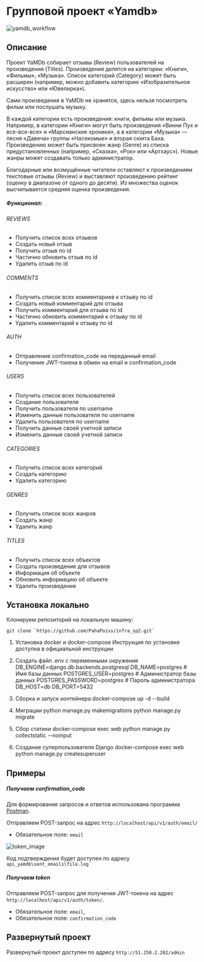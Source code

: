 # Групповой проект «Yamdb»

![yamdb_workflow](https://github.com/PahaPoiss/yamdb_final/actions/workflows/yamdb_workflow.yml/badge.svg)

## Описание
Проект YaMDb собирает отзывы (Review) пользователей на произведения (Titles). Произведения делятся на категории: «Книги», «Фильмы», «Музыка». Список категорий (Category) может быть расширен (например, можно добавить категорию «Изобразительное искусство» или «Ювелирка»).

Сами произведения в YaMDb не хранятся, здесь нельзя посмотреть фильм или послушать музыку.

В каждой категории есть произведения: книги, фильмы или музыка. Например, в категории «Книги» могут быть произведения «Винни Пух и все-все-все» и «Марсианские хроники», а в категории «Музыка» — песня «Давеча» группы «Насекомые» и вторая сюита Баха. Произведению может быть присвоен жанр (Genre) из списка предустановленных (например, «Сказка», «Рок» или «Артхаус»). Новые жанры может создавать только администратор.

Благодарные или возмущённые читатели оставляют к произведениям текстовые отзывы (Review) и выставляют произведению рейтинг (оценку в диапазоне от одного до десяти). Из множества оценок высчитывается средняя оценка произведения.
##### Функционал:
###### REVIEWS
- Получить список всех отзывов
- Создать новый отзыв
- Получить отзыв по id
- Частично обновить отзыв по id
- Удалить отзыв по id
###### COMMENTS
- Получить список всех комментариев к отзыву по id
- Создать новый комментарий для отзыва
- Получить комментарий для отзыва по id
- Частично обновить комментарий к отзыву по id
- Удалить комментарий к отзыву по id
###### AUTH
- Отправление confirmation_code на переданный email
- Получение JWT-токена в обмен на email и confirmation_code
###### USERS
- Получить список всех пользователей
- Создание пользователя
- Получить пользователя по username
- Изменить данные пользователя по username
- Удалить пользователя по username
- Получить данные своей учетной записи
- Изменить данные своей учетной записи
###### CATEGORIES
- Получить список всех категорий
- Создать категорию
- Удалить категорию
###### GENRES
- Получить список всех жанров
- Создать жанр
- Удалить жанр
###### TITLES
- Получить список всех объектов
- Создать произведение для отзывов
- Информация об объекте
- Обновить информацию об объекте
- Удалить произведение

## Установка локально
Клонируем репозиторий на локальную машину:

```
git clone `https://github.com/PahaPoiss/infra_sp2.git`
```

1. Установка docker и docker-compose
Инструкция по установке доступна в официальной инструкции

2. Создать файл .env с переменными окружения
DB_ENGINE=django.db.backends.postgresql
DB_NAME=postgres # Имя базы данных
POSTGRES_USER=postgres # Администратор базы данных
POSTGRES_PASSWORD=postgres # Пароль администратора
DB_HOST=db
DB_PORT=5432

3. Сборка и запуск контейнера
docker-compose up -d --build

4. Миграции
python manage.py makemigrations
python manage.py migrate

5. Сбор статики
docker-compose exec web python manage.py collectstatic --noinput

6. Создание суперпользователя Django
docker-compose exec web python manage.py createsuperuser

## Примеры
##### Получаем confirmation_code
Для формирования запросов и ответов использована программа [Postman](https://www.postman.com/).

Отправляем POST-запрос на адрес `http://localhost/api/v1/auth/email/` 

- Обязательное поле: `email`

![token_image](https://i.ibb.co/wYVTNLC/email.png)

Код подтверждения будет доступен по адресу `api_yamdb\sent_emails\file.log`

##### Получаем token
Отправляем POST-запрос для получения JWT-токена на адрес `http://localhost/api/v1/auth/token/`.
- Обязательное поле: `email`,
- Обязательное поле: `confirmation_code`


## Развернутый проект

Развернутый проект доступен по адресу `http://51.250.2.202/admin`



